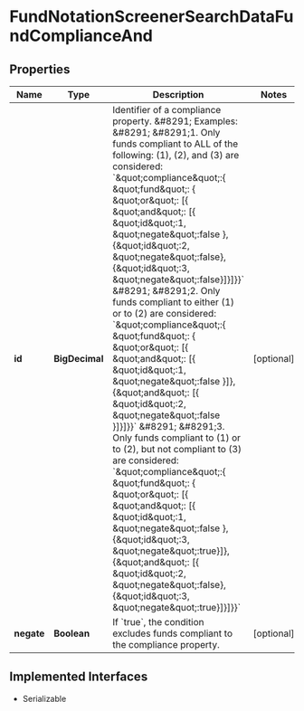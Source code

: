 

# FundNotationScreenerSearchDataFundComplianceAnd


## Properties

Name | Type | Description | Notes
------------ | ------------- | ------------- | -------------
**id** | **BigDecimal** | Identifier of a compliance property.  &amp;#8291;  Examples:  &amp;#8291;  &amp;#8291;1.  Only funds compliant to ALL of the following: (1), (2), and (3) are considered:  &#x60;\&quot;compliance\&quot;:{ \&quot;fund\&quot;: { \&quot;or\&quot;: [{ \&quot;and\&quot;: [{ \&quot;id\&quot;:1, \&quot;negate\&quot;:false }, {\&quot;id\&quot;:2, \&quot;negate\&quot;:false}, {\&quot;id\&quot;:3, \&quot;negate\&quot;:false}]}]}}&#x60;  &amp;#8291;  &amp;#8291;2. Only funds compliant to either (1) or to (2) are considered:  &#x60;\&quot;compliance\&quot;:{ \&quot;fund\&quot;: { \&quot;or\&quot;: [{ \&quot;and\&quot;: [{ \&quot;id\&quot;:1, \&quot;negate\&quot;:false  }]}, {\&quot;and\&quot;: [{ \&quot;id\&quot;:2, \&quot;negate\&quot;:false }]}]}}&#x60;  &amp;#8291;  &amp;#8291;3. Only funds compliant to (1) or to (2), but not compliant to (3) are considered:  &#x60;\&quot;compliance\&quot;:{ \&quot;fund\&quot;: { \&quot;or\&quot;: [{ \&quot;and\&quot;: [{ \&quot;id\&quot;:1, \&quot;negate\&quot;:false },{\&quot;id\&quot;:3, \&quot;negate\&quot;:true}]}, {\&quot;and\&quot;: [{ \&quot;id\&quot;:2, \&quot;negate\&quot;:false},{\&quot;id\&quot;:3, \&quot;negate\&quot;:true}]}]}}&#x60; |  [optional]
**negate** | **Boolean** | If &#x60;true&#x60;, the condition excludes funds compliant to the compliance property.  |  [optional]


## Implemented Interfaces

* Serializable



